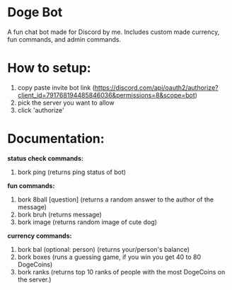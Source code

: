 # Doge Bot
A fun chat bot made for Discord by me. Includes custom made currency, fun commands, and admin commands.

# How to setup:
1. copy paste invite bot link (https://discord.com/api/oauth2/authorize?client_id=791768194485846036&permissions=8&scope=bot)
2. pick the server you want to allow
3. click 'authorize'

# Documentation:
**status check commands:**
1. bork ping (returns ping status of bot)
   
**fun commands:**
1. bork 8ball [question] (returns a random answer to the author of the message)
2. bork bruh (returns message)
3. bork image (returns random image of cute dog)
   
**currency commands:**
1. bork bal (optional: person) (returns your/person's balance)
2. bork boxes (runs a guessing game, if you win you get 40 to 80 DogeCoins)
3. bork ranks (returns top 10 ranks of people with the most DogeCoins on the server.)
